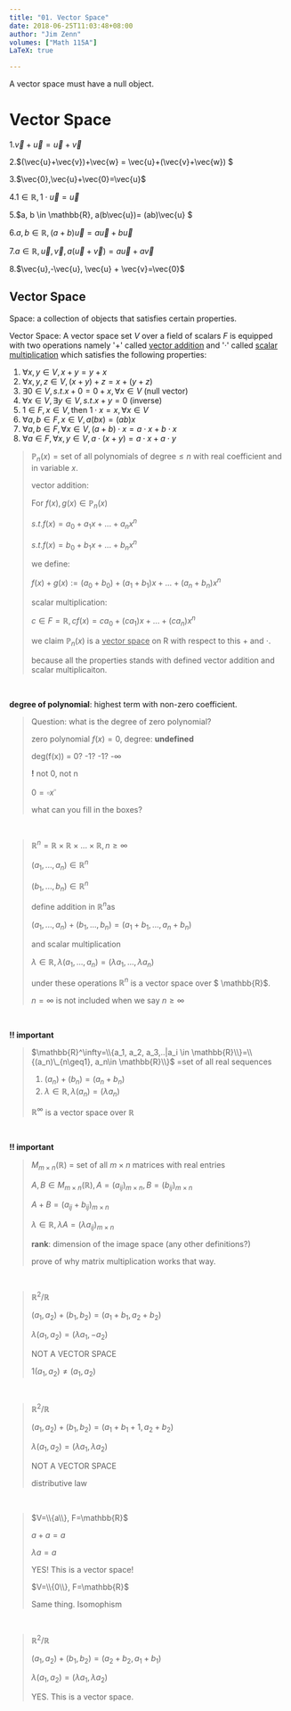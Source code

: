 ```yaml
---
title: "01. Vector Space"
date: 2018-06-25T11:03:48+08:00
author: "Jim Zenn"
volumes: ["Math 115A"]
LaTeX: true

---
```


A vector space must have a null object.

<!--more-->

# Vector Space

1.$\vec{v}+\vec{u}=\vec{u}+\vec{v}$

2.$(\vec{u}+\vec{v})+\vec{w} = \vec{u}+(\vec{v}+\vec{w}) $

3.$\vec{0},\vec{u}+\vec{0}=\vec{u}$

4.$1\in \mathbb{R}, 1 \cdot \vec{u}=\vec{u}$

5.$a, b \in \mathbb{R}, a(b\vec{u})= (ab)\vec{u} $

6.$a,b \in \mathbb{R}, (a+b)\vec{u}=a\vec{u}+b\vec{u}$

7.$a\in \mathbb{R}, \vec{u},\vec{v}, a(\vec{u} + \vec{v})=a\vec{u} + a\vec{v}$

8.$\vec{u},-\vec{u}, \vec{u} + \vec{v}=\vec{0}$



## Vector Space

Space: a collection of objects that satisfies certain properties.



Vector Space: A vector space set $V$ over a field of scalars $F$ is equipped with two operations namely '+' called <u>vector addition</u> and '·' called <u>scalar multiplication</u> which satisfies the following properties:

1. $\forall x, y \in V, x + y = y + x$
2. $\forall x, y, z \in V, (x+y)+z = x+ (y+z)$
3. $\exists 0\in V, s.t.x + 0 = 0+x, \forall x \in V$ (null vector)
4. $\forall x \in V, \exists y \in V, s.t. x+y=0$ (inverse)
5. $1 \in F, x\in V, \text{then } 1\cdot x=x, \forall x\in V$
6. $\forall a,b \in F, x\in V, a(bx)=(ab)x$
7. $\forall a,b\in F, \forall x\in V, (a+b)\cdot x=a\cdot x+b\cdot x$
8. $\forall a\in F, \forall x,y \in V, a\cdot (x+y)=a\cdot x+a\cdot y$





> $\mathbb{P}_n(x)=\text{set of all polynomials of degree}\leq n \text{ with real coefficient and in variable }x$.
>
> vector addition:
>
> For $f(x), g(x) \in \mathbb{P}_n(x)$
>
> $s.t. f(x) = a_0+ a_1x+ ... + a_nx^n$
>
> $s.t. f(x) = b_0 +b_1x+ ... + b_nx^n$
>
> we define:
>
> $f(x)+g(x):=(a_0+b_0)+(a_1 +b_1)x+...+(a_n+b_n)x^n$
>
>
>
> scalar multiplication:
>
> $c\in F = \mathbb{R}, cf(x) = ca_0 + (ca_1)x + ... + (ca_n)x^n$
>
>
>
> we claim $\mathbb{P}_n(x)$ is a <u>vector space</u> on R with respect to this $+$ and $\cdot$.
>
>
>
> because all the properties stands with defined vector addition and scalar multiplicaiton.

<br>

**degree of polynomial**: highest term with non-zero coefficient.

> Question: what is the degree of zero polynomial?
>
> zero polynomial $f(x) = 0$, degree: **undefined**
>
> deg(f(x)) = 0? -1? -1? -$\infty$
>
> **!** not 0, not n
>
> $0=\square x^\square$
>
> what can you fill in the boxes?

<br>

> $\mathbb{R}^n= \mathbb{R}\times \mathbb{R} \times ...\times  \mathbb{R}, n\geq \infty$
>
> $(a_1, ..., a_n)\in\mathbb{R}^n$
>
> $(b_1, ..., b_n)\in\mathbb{R}^n$
>
> define addition in $\mathbb{R}^n$as
>
> $(a_1, ..., a_n)+(b_1, ..., b_n)=(a_1+b_1, ..., a_n+b_n)$
>
> and scalar multiplication
>
> $\lambda \in \mathbb{R}, \lambda(a_1, ..., a_n)=(\lambda a_1, ..., \lambda a_n)$
>
> under these operations $\mathbb{R}^n$ is a vector space over $ \mathbb{R}$.
>
> $n=\infty$ is not included when we say $n \geq \infty$

<br>

**!! important**

> $\mathbb{R}^\infty=\\{a_1, a_2, a_3,..|a_i \in \mathbb{R}\\}=\\{(a_n)\_{n\geq1}, a_n\in \mathbb{R}\\}$ =set of all real sequences
>
> 1. $(a_n) + (b_n) = (a_n+b_n)$
> 2. $\lambda \in \mathbb{R}, \lambda (a_n) = (\lambda a_n)$
>
> $\mathbb{R}^\infty$ is a vector space over $\mathbb{R}$

<br>

**!! important**

> $M_{m\times n}(\mathbb{R})$ = set of all $m \times n$ matrices with real entries
>
> $A, B \in M_{m\times n}(\mathbb{R}), A=(a_{ij})_{m\times n}, B=(b_{ij})_{m\times n}$
>
> $A+B=(a_{ij}+b_{ij})_{m\times n}$
>
> $\lambda \in \mathbb{R},\lambda A =(\lambda a_{ij})_{m\times n}$
>
>
>
> **rank**: dimension of the image space (any other definitions?)
>
> prove of why matrix multiplication works that way.

<br>



> $\mathbb{R}^2 / \mathbb{R}$
>
> $(a_1, a_2)+(b_1, b_2) = (a_1+b_1, a_2+b_2)$
>
> $\lambda (a_1, a_2) = (\lambda a_1, -a_2)$
>
> NOT A VECTOR SPACE
>
> $1(a_1, a_2) \neq (a_1, a_2)$

<br>



> $\mathbb{R}^2 / \mathbb{R}$
>
> $(a_1, a_2)+(b_1, b_2) = (a_1+b_1+1, a_2+b_2)$
>
> $\lambda (a_1, a_2) = (\lambda a_1, \lambda a_2)$
>
> NOT A VECTOR SPACE
>
> distributive law

<br>



> $V=\\{a\\}, F=\mathbb{R}$
>
> $a+a=a$
>
> $\lambda a = a$
>
> YES! This is a vector space!
>
> $V=\\{0\\}, F=\mathbb{R}$
>
> Same thing. Isomophism

<br>



> $\mathbb{R}^2 / \mathbb{R}$
>
> $(a_1, a_2)+(b_1, b_2) = (a_2+b_2, a_1+b_1)$
>
> $\lambda (a_1, a_2) = (\lambda a_1, \lambda a_2)$
>
> YES. This is a vector space.

